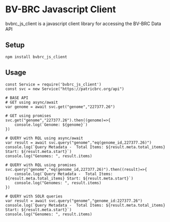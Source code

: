 # BV-BRC Javascript Client
bvbrc_js_client is a javascript client library for accessing the BV-BRC Data API

## Setup
```npm install bvbrc_js_client```

## Usage
```
const Service = require('bvbrc_js_client')
const svc = new Service("https://patricbrc.org/api")

# BASE API
# GET using async/await
var genome = await svc.get("genome","227377.26")

# GET using promises
svc.get("genome","227377.26").then((genome)=>{
    console.log(`Genome: ${genome}`)
})

# QUERY with RQL using async/await
var result = await svc.query("genome","eq(genome_id,227377.26)")
console.log(`Query Metadata -  Total Items: ${result.meta.total_items} Start: ${result.meta.start}`)
console.log("Genomes: ", result.items)

# QUERY with RQL using promises
svc.query("genome","eq(genome_id,227377.26)").then((result)=>{
    console.log(`Query Metadata -  Total Items: ${result.meta.total_items} Start: ${result.meta.start}`)
    console.log("Genomes: ", result.items)
})

# QUERY with SOLR queries 
var result = await svc.query("genome","genome_id:227377.26")
console.log(`Query Metadata -  Total Items: ${result.meta.total_items} Start: ${result.meta.start}`)
console.log("Genomes: ", result.items)